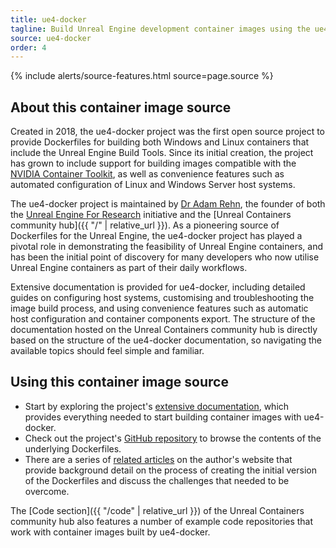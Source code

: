 ```yaml
---
title: ue4-docker
tagline: Build Unreal Engine development container images using the ue4-docker project.
source: ue4-docker
order: 4
---
```


{% include alerts/source-features.html source=page.source %}


## About this container image source

Created in 2018, the ue4-docker project was the first open source project to provide Dockerfiles for building both Windows and Linux containers that include the Unreal Engine Build Tools. Since its initial creation, the project has grown to include support for building images compatible with the [NVIDIA Container Toolkit](../concepts/nvidia-docker), as well as convenience features such as automated configuration of Linux and Windows Server host systems.

The ue4-docker project is maintained by [Dr Adam Rehn](https://adamrehn.com/), the founder of both the [Unreal Engine For Research](https://ue4research.org/) initiative and the [Unreal Containers community hub]({{ "/" | relative_url }}). As a pioneering source of Dockerfiles for the Unreal Engine, the ue4-docker project has played a pivotal role in demonstrating the feasibility of Unreal Engine containers, and has been the initial point of discovery for many developers who now utilise Unreal Engine containers as part of their daily workflows.

Extensive documentation is provided for ue4-docker, including detailed guides on configuring host systems, customising and troubleshooting the image build process, and using convenience features such as automatic host configuration and container components export. The structure of the documentation hosted on the Unreal Containers community hub is directly based on the structure of the ue4-docker documentation, so navigating the available topics should feel simple and familiar.


## Using this container image source

- Start by exploring the project's [extensive documentation](https://docs.adamrehn.com/ue4-docker/), which provides everything needed to start building container images with ue4-docker.
- Check out the project's [GitHub repository](https://github.com/adamrehn/ue4-docker) to browse the contents of the underlying Dockerfiles.
- There are a series of [related articles](https://adamrehn.com/articles/tag/Unreal%20Engine/) on the author's website that provide background detail on the process of creating the initial version of the Dockerfiles and discuss the challenges that needed to be overcome.

The [Code section]({{ "/code" | relative_url }}) of the Unreal Containers community hub also features a number of example code repositories that work with container images built by ue4-docker.
